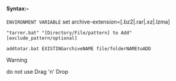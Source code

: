 #### Syntax:-
`ENVIRONMENT VARIABLE` set archive-extension=[.bz2|.rar|.xz|.lzma]

`"tarrer.bat" "[Directory/File/pattern] to Add" [exclude_pattern/optional]`

`addtotar.bat EXISTINGarchiveNAME file/folderNAMEtoADD`

>[!WARNING]
do not use Drag 'n' Drop
